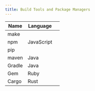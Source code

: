```yaml
---
title: Build Tools and Package Managers
---
```


| Name   | Language   |   |
|--------|------------|---|
| make   |            |   |
| npm    | JavaScript |   |
| pip    |            |   |
| maven  | Java       |   |
| Gradle | Java       |   |
| Gem    | Ruby       |   |
| Cargo  | Rust       |   |

